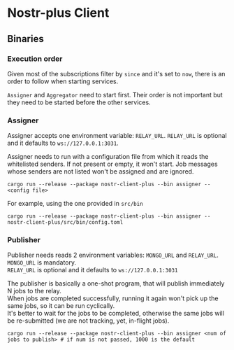 # Nostr-plus Client

## Binaries

### Execution order

Given most of the subscriptions filter by `since` and it's set to `now`, there is an order to follow
when starting services.

`Assigner` and `Aggregator` need to start first. Their order is not important but they need to be
started before the other services.

### Assigner

Assigner accepts one environment variable: `RELAY_URL`.
`RELAY_URL` is optional and it defaults to `ws://127.0.0.1:3031`.

Assigner needs to run with a configuration file from which it reads the whitelisted senders.
If not present or empty, it won't start.
Job messages whose senders are not listed won't be assigned and are ignored.

```shell
cargo run --release --package nostr-client-plus --bin assigner -- <config file>
```

For example, using the one provided in `src/bin`
```shell
cargo run --release --package nostr-client-plus --bin assigner -- nostr-client-plus/src/bin/config.toml
```

### Publisher

Publisher needs reads 2 environment variables: `MONGO_URL` and `RELAY_URL`.  
`MONGO_URL` is mandatory.  
`RELAY_URL` is optional and it defaults to `ws://127.0.0.1:3031`

The publisher is basically a one-shot program, that will publish immediately N jobs to the relay.  
When jobs are completed successfully, running it again won't pick up the same jobs, so it can be run cyclically.  
It's better to wait for the jobs to be completed, otherwise the same jobs will be re-submitted (we are not tracking, yet,
in-flight jobs).

```shell
cargo run --release --package nostr-client-plus --bin assigner <num of jobs to publish> # if num is not passed, 1000 is the default
```